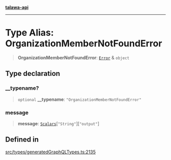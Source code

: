 [**talawa-api**](../../../README.md)

***

# Type Alias: OrganizationMemberNotFoundError

> **OrganizationMemberNotFoundError**: [`Error`](Error.md) & `object`

## Type declaration

### \_\_typename?

> `optional` **\_\_typename**: `"OrganizationMemberNotFoundError"`

### message

> **message**: [`Scalars`](Scalars.md)\[`"String"`\]\[`"output"`\]

## Defined in

[src/types/generatedGraphQLTypes.ts:2135](https://github.com/Suyash878/talawa-api/blob/095e6964ce2a06c1c30d1acf81b6162203f1db91/src/types/generatedGraphQLTypes.ts#L2135)
